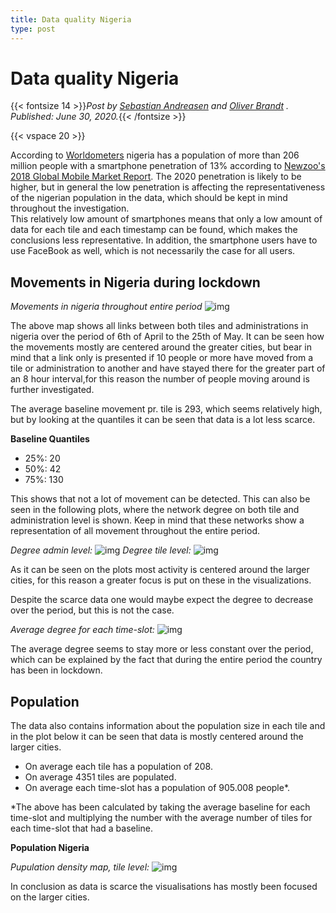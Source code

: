 ```yaml
---
title: Data quality Nigeria
type: post
---
```

# **Data quality Nigeria**
{{< fontsize 14 >}}*Post by [Sebastian Andreasen](s153522@student.dtu.dk) and [Oliver Brandt](s154131@student.dtu.dk) . Published: June 30, 2020.*{{< /fontsize >}}

{{< vspace 20 >}}

According to [Worldometers](https://www.worldometers.info/population/africa/) nigeria has a population of more than 206 million people with a smartphone penetration of 13% according to [Newzoo's 2018 Global Mobile Market Report](https://newzoo.com/insights/articles/newzoos-2018-global-mobile-market-report-insights-into-the-worlds-3-billion-smartphone-users/). The 2020 penetration is likely to be higher, but in general the low penetration is affecting the representativeness of the nigerian population in the data, which should be kept in mind throughout the investigation.     
This relatively low amount of smartphones means that only a low amount of data for each tile and each timestamp can be found, which makes the conclusions less representative. In addition, the smartphone users have to use FaceBook as well, which is not necessarily the case for all users. 



## **Movements in Nigeria during lockdown** 

*Movements in nigeria throughout entire period*
![img](/movements_nigeria_plot.png)

The above map shows all links between both tiles and administrations in nigeria over the period of 6th of April to the 25th of May. It can be seen how the movements mostly are centered around the greater cities, but bear in mind that a link only is presented if 10 people or more have moved from a tile or administration to another and have stayed there for the greater part of an 8 hour interval,for this reason the number of people moving around is further investigated.   

The average baseline movement pr. tile is 293, which seems relatively high, but by looking at the quantiles it can be seen that data is a lot less scarce. 

**Baseline Quantiles**
* 25%: 20
* 50%: 42
* 75%: 130

This shows that not a lot of movement can be detected. This can also be seen in the following plots, where the network degree on both tile and administration level is shown. Keep in mind that these networks show a representation of all movement throughout the entire period.

*Degree admin level:*
![img](/degree_nigeria_admin.png)
*Degree tile level:*
![img](/degree_nigeria_tile.png)

As it can be seen on the plots most activity is centered around the larger cities, for this reason a greater focus is put on these in the visualizations.

Despite the scarce data one would maybe expect the degree to decrease over the period, but this is not the case.

*Average degree for each time-slot:*
![img](/avg_degree_nigeria.png)

The average degree seems to stay more or less constant over the period, which can be explained by the fact that during the entire period the country has been in lockdown. 



## **Population**

The data also contains information about the population size in each tile and in the plot below it can be seen that data is mostly centered around the larger cities. 

* On average each tile has a population of 208.
* On average 4351 tiles are populated.
* On average each time-slot has a population of 905.008 people*.

*The above has been calculated by taking the average baseline for each time-slot and multiplying the number with the average number of tiles for each time-slot that had a baseline. 



**Population Nigeria**

*Pupulation density map, tile level:*
![img](/nigeria_pop.PNG)

In conclusion as data is scarce the visualisations has mostly been focused on the larger cities.

 
 <!--

{{< video width="100%">}}/goingout-stayinghome-video.webm{{< /video >}}


The COVID-19 pandemic has impacted nearly every part of a typical Danish life. Among all the major disruptions, perhaps the biggest has been the impact the outbreak has had on working lives. 

At the peak of the Danish lock-down, most public employees (all except for those carrying out tasks of a critical nature) and an estimated one-third of people working in the private sector, were working from home. Read that one more time. One out of every three people working in the Danish private sector were working from home – voluntarily! 

So the nation-wide impact on working habits is huge, but there is much more to be learned. Using the [Going out](/visualizations/where_people_are_going_out/) and [Staying home](/visualizations/where_people_are_going_out/) visualizations, we can 1) explore where the Danes spend their times during working hours; 2) Compare the observations to how Danes were spending this time in February; and 3) Investigate regional differences and changes over time --  are things slowly going back to normal?

There's many interesting things to be said from these visualizations and after reading this post, we encourage you to dive into this yourself. First, however, we go through a few of the observations we have found particularly thought-provoking. 

#### **Observation 1: On a nation-wide scale, behavior seems to slowly converge back to normal**
{{< columns >}}
*Going out (whole country)*
![img](/nationwide-goingout.png)
<--->
 <!--
*Staying home (whole country)*
![img](/nationwide-stayinghome.png)
{{< /columns >}}
The [Going out](/visualizations/where_people_are_going_out/) and [Staying home](/visualizations/where_people_are_going_out/) visualizations are related. They both assess where the Danes are located between 10 am and 18 pm. The [Going out](/visualizations/where_people_are_going_out/) visualization shows how many people spend most of this time elsewhere compared to where they spend their evening and night. The [Staying home](/visualizations/where_people_are_going_out/) visualization reveals how many people spend the day in the same place. 

Before the new virus made its appearance in Denmark, there were clear differences between weekdays and weekends: While moving about between Monday and Friday, Danes would stay home over the weekend. While such differences still exist, the discepancy between weekends and weekdays is much smaller during the emergency. Since the end of March, however, the weekly oscillations have consistently gained amplitude. The left-hand panel above illustrates that this is true for the tendency for people to go out, whereas the right-hand panel above shows that the same is true for the number of people staying at home during work hours. These plots probably indicate a slow convergence back to normal. 

#### **Observation 2: There are very clear regional differences in the return to normal**
The above figures illustrated behavior patterns on a national scale. One of the things we find most fascinating about the Danish behavior change, is the captivating regional heterogeneity visible in the data. As you can check for yourself, the oscillatory pattern distinguishing weekends from weekdays is clearly visible in some of the major cities, including Copenhagen. <!--When focusing on large cities located some distance away from the primary Danish populations hubs, it is clear that the beautiful periodic behavior is not present everywhere in Denmark. In the figure below, we show the number of users in **Holbæk** going out during work hours. ![img](/goingout-holbaek.png) -->
 <!--
Looking away from the major cities, however, data shows something totally unexpected! As illustrated below, **the people of Norddjurs** going out during work hours are currently perfectly out of phase with their baseline behavior (and the rest of the population)!
![img](/goingout-norddjurs.png)

#### **Observation 3: What's up with the weekends?**
If we pause plotting the absolute numbers of people on the vertical axis and instead focus on relative changes, something spectacular becomes apparent. The figure below shows the relative change of people going out during work hours. During weekdays, the activity is slowly ramping up -- from -50% in March to -30% last week. But notice the weekends -- the activity is accelerating!  This is probably an artifact of the baseline representing activity in February. In the sweet spring sunshine, Danes are attracted to the always-cozy public parks, and nearby forests.

![img](/goingout-weekends.png)

#### **Go explore**
You can explore the [Going out](/visualizations/where_people_are_going_out/) and [Staying home](/visualizations/where_people_are_going_out/) visualizations. For example, see the regional differences for yourself by checking out major cities like Copenhagen and Aarhus and comparing to smaller ones like Holbæk and Guldborgssund. 

<!--
# **Going to work**
{{< fontsize 14 >}}*Post by [??](mailto:??). Published: May, <insert_number>, 2020.*{{< /fontsize >}} {{< lastmod >}}

> THE OVERALL STORY TO BE WRITTEN: We know that most of the workforce is sent home, but there are also companies that have not stopped operations. By looking at changes between population distirbution at night and day, we can assess the amount of people that spend the working hours (10–18) of the day away from home, and are thus (likely) going to work. We can also analyse this using mobility data, but I don't know if we should include this, maybe it just confuses, there are serious bias-causing issues with the 'mobility between tiles' data due to privacy preservation. Look at it and decide if it makes sense.
>
> Below is text copied from legacy reports:

—————————————————

### **Leaving home during the day**

By looking at how the number of people spending most of their time in a given area changes between working hours (10–18) and non-working hours (18–02) we can assess how many individuals leave their home during the day (for example to go to work). We use the following reasoning: if 80 people spent most of their time in a given tile during working hours and the number is 100 during non-working hours (allowing us to assume that 100 people live there), we can say that 20 people were not at home during the working hours of the day. This is not a perfect measure, as work and home areas are not fully seperated, so the numbers we report are a lower bound, as some people will work very near home, or work where others live. *The important to look for here is how the daily measurements deviate from the baseline.*

Note that you can interact with the figure below. You can:
1. Change the municipality displayed using the **dropdown menu**.
2. Toggle whether the y-axis displays the absolute measurements (rel{{< color color="white" >}}/{{< /color >}}**abs**) or the deviation from the baseline (**rel**{{< color color="white" >}}/{{< /color >}}abs).

> THERE WAS A FIGURE HERE {{< figures/going_to_work >}}

**Observation 4:** *People are spending less time away from home during weekdays*. This is an expected pattern (around -50%, toggle **rel** abs to inspect), and corroborates *Observation 3*.

**Observation 5:** *People are more away from home on weekends*, which is a trend that seems to increase over time. One plausible explanation for this is that the weather in Denmark has been exceptionally good during April motivating people to spend more time outside. At the same time, the baseline is based on data from January and February, where people tend to stay inside because of cold weather. Even so, however, the large increase in the most recent weekends *[written: May 4]* shows that people are going out on weekends more.

**Observation 6:** *Date of child-care reopening is a changepoint*. April 15 when daycare institutions, kindergardens and school for the youngest opened back up (at 50% capacity), the number of people leaving their home during working hours seems to rise above the trend seen previously in the lockdown. In the following weeks more people follow suit (though still around -35% reduction).



## **Staying near home**

> THERE WAS A FIGURE HERE {{< figures/total_stationarity >}}
-->

